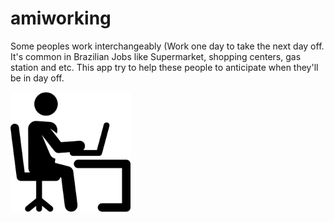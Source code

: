 # amiworking
Some peoples work interchangeably (Work one day to take the next day off.
It's common in Brazilian Jobs like Supermarket, shopping centers, gas station and etc.
This app try to help these people to anticipate when they'll be in day off.

![logo](public/logo.png)